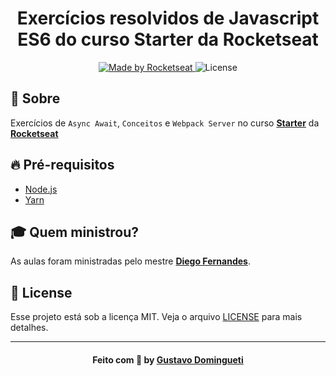 <h1 align="center">
    Exercícios resolvidos de Javascript ES6 do curso Starter da Rocketseat
</h1>

<p align="center">
  <a href="https://rocketseat.com.br">
    <img alt="Made by Rocketseat" src="https://img.shields.io/badge/made%20by-Rocketseat-7159C1">
  </a>
  <img alt="License" src="https://img.shields.io/github/license/dominguetigs/rocketseat-starter-javascript-es6?color=7159C1">
</p>

<a id="sobre"></a>

## :bookmark: Sobre

Exercícios de `Async Await`, `Conceitos` e `Webpack Server` no curso **[Starter](https://rocketseat.com.br/starter)** da **[Rocketseat](https://rocketseat.com.br/)**

<a id="pre-requisitos"></a>

## :fire: Pré-requisitos

- [Node.js](https://nodejs.org/)
- [Yarn](https://yarnpkg.com/)

## :mortar_board: Quem ministrou?

As aulas foram ministradas pelo mestre **[Diego Fernandes](https://github.com/diego3g)**.

<a id="license"></a>

## :memo: License

Esse projeto está sob a licença MIT. Veja o arquivo [LICENSE](LICENSE) para mais detalhes.

---

<h4 align="center">
    Feito com 💙 by <a
      href="https://www.linkedin.com/in/gustavodomingueti/"
      target="_blank"
    >Gustavo Domingueti</a>
</h4>
